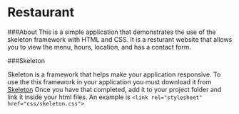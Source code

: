 # Restaurant

###About
This is a simple application that demonstrates the use of the skeleton framework with HTML and CSS. It is a resturant website that allows you to view the menu, hours, location, and has a contact form. 

###Skeleton

Skeleton is a framework that helps make your application responsive. To use the this framework in your application you must download it from [Skeleton](http://getskeleton.com) Once you have that completed, add it to your project folder and link it inside your html files. An example is `<link rel="stylesheet" href="css/skeleton.css">`
